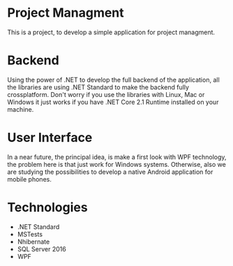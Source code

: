 # Project Managment
This is a project, to develop a simple application for project managment.

# Backend
Using the power of .NET to develop the full backend of the application, all the libraries are using .NET Standard to make the backend fully crossplatform. Don't worry if you use the libraries with Linux, Mac or Windows it just works if you have .NET Core 2.1 Runtime installed on your machine.

# User Interface
In a near future, the principal idea, is make a first look with WPF technology, the problem here is that just work for Windows systems. Otherwise, also we are studying the possibilities to develop a native Android application for mobile phones.

# Technologies
- .NET Standard
- MSTests
- Nhibernate
- SQL Server 2016
- WPF
